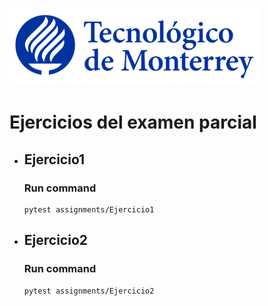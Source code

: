 ![Tec de Monterrey](images/logotecmty.png)
# Ejercicios del examen parcial

- ## Ejercicio1
    ### Run command
    ```
    pytest assignments/Ejercicio1
 
- ## Ejercicio2 
    ### Run command
    ```
    pytest assignments/Ejercicio2
    ```
